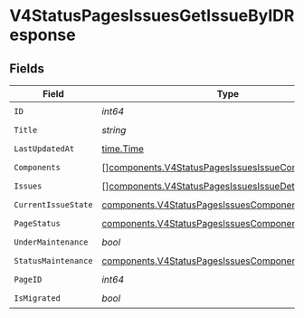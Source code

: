 # V4StatusPagesIssuesGetIssueByIDResponse


## Fields

| Field                                                                                                                      | Type                                                                                                                       | Required                                                                                                                   | Description                                                                                                                |
| -------------------------------------------------------------------------------------------------------------------------- | -------------------------------------------------------------------------------------------------------------------------- | -------------------------------------------------------------------------------------------------------------------------- | -------------------------------------------------------------------------------------------------------------------------- |
| `ID`                                                                                                                       | *int64*                                                                                                                    | :heavy_check_mark:                                                                                                         | N/A                                                                                                                        |
| `Title`                                                                                                                    | *string*                                                                                                                   | :heavy_check_mark:                                                                                                         | N/A                                                                                                                        |
| `LastUpdatedAt`                                                                                                            | [time.Time](https://pkg.go.dev/time#Time)                                                                                  | :heavy_check_mark:                                                                                                         | N/A                                                                                                                        |
| `Components`                                                                                                               | [][components.V4StatusPagesIssuesIssueComponentDetail](../../models/components/v4statuspagesissuesissuecomponentdetail.md) | :heavy_check_mark:                                                                                                         | N/A                                                                                                                        |
| `Issues`                                                                                                                   | [][components.V4StatusPagesIssuesIssueDetail](../../models/components/v4statuspagesissuesissuedetail.md)                   | :heavy_check_mark:                                                                                                         | N/A                                                                                                                        |
| `CurrentIssueState`                                                                                                        | [components.V4StatusPagesIssuesComponentStatus](../../models/components/v4statuspagesissuescomponentstatus.md)             | :heavy_check_mark:                                                                                                         | N/A                                                                                                                        |
| `PageStatus`                                                                                                               | [components.V4StatusPagesIssuesComponentStatus](../../models/components/v4statuspagesissuescomponentstatus.md)             | :heavy_check_mark:                                                                                                         | N/A                                                                                                                        |
| `UnderMaintenance`                                                                                                         | *bool*                                                                                                                     | :heavy_check_mark:                                                                                                         | N/A                                                                                                                        |
| `StatusMaintenance`                                                                                                        | [components.V4StatusPagesIssuesComponentStatus](../../models/components/v4statuspagesissuescomponentstatus.md)             | :heavy_check_mark:                                                                                                         | N/A                                                                                                                        |
| `PageID`                                                                                                                   | *int64*                                                                                                                    | :heavy_check_mark:                                                                                                         | N/A                                                                                                                        |
| `IsMigrated`                                                                                                               | *bool*                                                                                                                     | :heavy_check_mark:                                                                                                         | N/A                                                                                                                        |